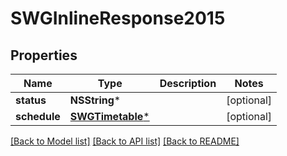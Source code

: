 # SWGInlineResponse2015

## Properties
Name | Type | Description | Notes
------------ | ------------- | ------------- | -------------
**status** | **NSString*** |  | [optional] 
**schedule** | [**SWGTimetable***](SWGTimetable.md) |  | [optional] 

[[Back to Model list]](../README.md#documentation-for-models) [[Back to API list]](../README.md#documentation-for-api-endpoints) [[Back to README]](../README.md)


